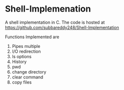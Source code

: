 # Shell-Implemenation
A shell implementation in C. The code is hosted at https://github.com/subbareddy248/Shell-Implementation

Functions Implemented are

1. Pipes multiple
2. I/O redirection
3. ls options
4. History
5. pwd
6. change directory
7. clear command
8. copy files

